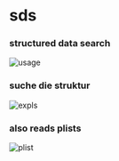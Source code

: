 # sds
### structured data search

![usage](https://raw.githubusercontent.com/monsterkodi/sds/master/img/sds-h.png)

### suche die struktur

![expls](https://raw.githubusercontent.com/monsterkodi/sds/master/img/sds-k.png)

### also reads plists

![plist](https://raw.githubusercontent.com/monsterkodi/sds/master/img/sds-p.png)
